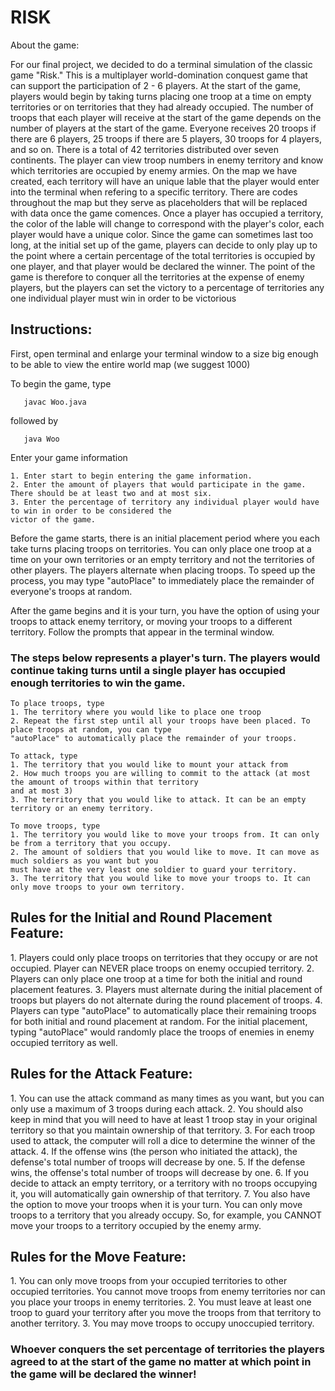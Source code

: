 <h1>RISK</h1>

About the game:

For our final project, we decided to do a terminal simulation of the classic game "Risk." This is a multiplayer world-domination conquest game that can support the participation of 2 - 6 players. At the start of the game, players would begin by taking turns placing one troop at a time on empty territories or on territories that they had already occupied. The number of troops that each player will receive at the start of the game depends on the number of players at the start of the game. Everyone receives 20 troops if there are 6 players, 25 troops if there are 5 players, 30 troops for 4 players, and so on. There is a total of 42 territories distributed over seven continents. The player can view troop numbers in enemy territory and know which territories are occupied by enemy armies. On the map we have created, each territory will have an unique lable that the player would enter into the terminal when refering to a specific territory. There are codes throughout the map but they serve as placeholders that will be replaced with data once the game comences. Once a player has occupied a territory, the color of the lable will change to correspond with the player's color, each player would have a unique color. Since the game can sometimes last too long, at the initial set up of the game, players can decide to only play up to the point where a certain percentage of the total territories is occupied by one player, and that player would be declared the winner. The point of the game is therefore to conquer all the territories at the expense of enemy players, but the players can set the victory to a percentage of territories any one individual player must win in order to be victorious

<h2>Instructions:</h2>

First, open terminal and enlarge your terminal window to a size big enough to be able to view the entire world map
(we suggest 1000) 
    	
To begin the game, type
```
   javac Woo.java
```
followed by
```
   java Woo
```
Enter your game information

	1. Enter start to begin entering the game information.
	2. Enter the amount of players that would participate in the game. There should be at least two and at most six.
	3. Enter the percentage of territory any individual player would have to win in order to be considered the 
	victor of the game.

Before the game starts, there is an initial placement period where you each take turns placing troops on territories. You can only place one troop at a time on your own territories or an empty territory and not the territories of other players. The players alternate when placing troops. To speed up the process, you may type "autoPlace" to immediately place the remainder of everyone's troops at random.

After the game begins and it is your turn, you have the option of using your troops to attack enemy territory, or moving your troops to a different territory. Follow the prompts that appear in the terminal window.

<h3>The steps below represents a player's turn. The players would continue taking turns until a single player has occupied enough territories to win the game.</h3>

	To place troops, type
	1. The territory where you would like to place one troop
	2. Repeat the first step until all your troops have been placed. To place troops at random, you can type 
	"autoPlace" to automatically place the remainder of your troops.

	To attack, type
	1. The territory that you would like to mount your attack from
	2. How much troops you are willing to commit to the attack (at most the amount of troops within that territory
	and at most 3)
	3. The territory that you would like to attack. It can be an empty territory or an enemy territory. 

	To move troops, type
	1. The territory you would like to move your troops from. It can only be from a territory that you occupy.
	2. The amount of soldiers that you would like to move. It can move as much soldiers as you want but you 
	must have at the very least one soldier to guard your territory.
	3. The territory that you would like to move your troops to. It can only move troops to your own territory.

<h2>Rules for the Initial and Round Placement Feature:</h2>
1. Players could only place troops on territories that they occupy or are not occupied. Player can NEVER place troops on enemy occupied territory.
2. Players can only place one troop at a time for both the initial and round placement features.
3. Players must alternate during the initial placement of troops but players do not alternate during the round placement of troops.
4. Players can type "autoPlace" to automatically place their remaining troops for both initial and round placement at random. For the initial placement, typing "autoPlace" would randomly place the troops of enemies in enemy occupied territory as well.

<h2>Rules for the Attack Feature:</h2>
1. You can use the attack command as many times as you want, but you can only use a maximum of 3 troops during each attack. 
2. You should also keep in mind that you will need to have at least 1 troop stay in your original territory so that you maintain ownership of that territory. 
3. For each troop used to attack, the computer will roll a dice to determine the winner of the attack. 
4. If the offense wins (the person who initiated the attack), the defense's total number of troops will decrease by one.
5. If the defense wins, the offense's total number of troops will decrease by one.
6. If you decide to attack an empty territory, or a territory with no troops occupying it, you will automatically gain ownership of that territory.
7. You also have the option to move your troops when it is your turn. You can only move troops to a territory that you already occupy. So, for example, you CANNOT move your troops to a territory occupied by the enemy army.

<h2>Rules for the Move Feature:</h2>
1. You can only move troops from your occupied territories to other occupied territories. You cannot move troops from enemy territories nor can you place your troops in enemy territories.
2. You must leave at least one troop to guard your territory after you move the troops from that territory to another territory.
3. You may move troops to occupy unoccupied territory.

<h3>Whoever conquers the set percentage of territories the players agreed to at the start of the game no matter at which point in the game will be declared the winner!</h3>
